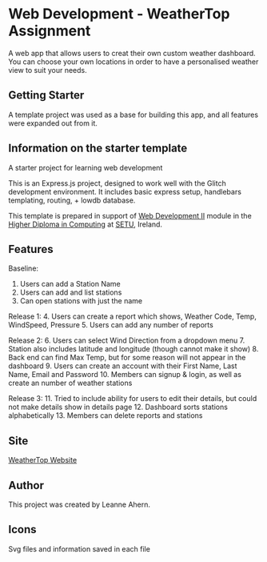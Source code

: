 # Web Development - WeatherTop Assignment

A web app that allows users to creat their own custom weather dashboard. You can choose your own locations in order to have a personalised weather view to suit your needs.

## Getting Starter
A template project was used as a base for building this app, and all features were expanded out from it.

## Information on the starter template
A starter project for learning web development

This is an Express.js project, designed to work well with the Glitch development environment. It includes basic express setup, handlebars templating, routing, + lowdb database.

This template is prepared in support of [Web Development II](https://next.tutors.dev/course/web-dev-2-2023) module in the [Higher Diploma in Computing](https://reader.tutors.dev/course/wit-hdip-comp-sci-showcase.netlify.app) at [SETU](https://www.setu.ie/), Ireland.

## Features
Baseline: 
1. Users can add a Station Name
2. Users can add and list stations
3. Can open stations with just the name

Release 1:
4. Users can create a report which shows, Weather Code, Temp, WindSpeed, Pressure
5. Users can add any number of reports

Release 2:
6. Users can select Wind Direction from a dropdown menu
7. Station also includes latitude and longitude  (though cannot make it show)
8. Back end can find Max Temp, but for some reason will not appear in the dashboard
9. Users can create an account with their First Name, Last Name, Email and Password
10. Members can signup & login, as well as create an number of weather stations

Release 3:
11. Tried to include ability for users to edit their details, but could not make details show in details page
12. Dashboard sorts stations alphabetically
13. Members can delete reports and stations

## Site
[WeatherTop Website]()

## Author
This project was created by Leanne Ahern.

## Icons
Svg files and information saved in each file

